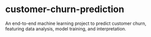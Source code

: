 # customer-churn-prediction
An end-to-end machine learning project to predict customer churn, featuring data analysis, model training, and interpretation.
